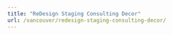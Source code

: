 ```yaml
---
title: "ReDesign Staging Consulting Decor"
url: /vancouver/redesign-staging-consulting-decor/
---
```

